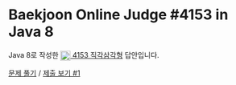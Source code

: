 # Baekjoon Online Judge #4153 in Java 8
Java 8로 작성한 [<img src="https://static.solved.ac/tier_small/3.svg" height="20" align="center">
4153 직각삼각형](https://www.acmicpc.net/problem/4153) 답안입니다.

[문제 풀기](https://www.acmicpc.net/problem/4153) /
[제출 보기 #1](https://www.acmicpc.net/source/86441237)
